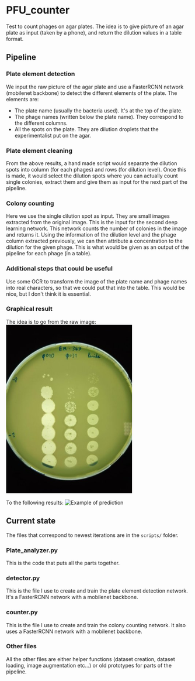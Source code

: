 # PFU_counter
Test to count phages on agar plates. The idea is to give picture of an agar plate as input (taken by a phone), and return the dilution values in a table format.

## Pipeline
### Plate element detection
We input the raw picture of the agar plate and use a FasterRCNN network (mobilenet backbone) to detect the different elements of the plate. The elements are:
 - The plate name (usually the bacteria used). It's at the top of the plate.
 - The phage names (written below the plate name). They correspond to the different columns.
 - All the spots on the plate. They are dilution droplets that the experimentalist put on the agar.


### Plate element cleaning
From the above results, a hand made script would separate the dilution spots into column (for each phages) and rows (for dilution level).
Once this is made, it would select the dilution spots where you can actually count single colonies, extract them and give them as input for the next part of the pipeline.

### Colony counting
Here we use the single dilution spot as input. They are small images extracted from the original image. This is the input for the second deep learning network.
This network counts the number of colonies in the image and returns it.
Using the information of the dilution level and the phage column extracted previously, we can then attribute a concentration to the dilution for the given phage.
This is what would be given as an output of the pipeline for each phage (in a table).

### Additional steps that could be useful
Use some OCR to transform the image of the plate name and phage names into real characters, so that we could put that into the table.
This would be nice, but I don't think it is essential.

### Graphical result
The idea is to go from the raw image:
![Example of image](data_web/Image_example.jpg)

To the following results:
![Example of prediction](data_wed/Prediction_example.png)

## Current state

The files that correspond to newest iterations are in the `scripts/` folder.

### Plate_analyzer.py
This is the code that puts all the parts together.

### detector.py
This is the file I use to create and train the plate element detection network. It's a FasterRCNN network with a mobilenet backbone.

### counter.py
This is the file I use to create and train the colony counting network. It also uses a FasterRCNN network with a mobilenet backbone.

### Other files
All the other files are either helper functions (dataset creation, dataset loading, image augmentation etc...) or old prototypes for parts of the pipeline.
